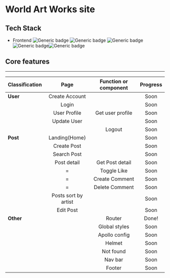 # World Art Works site

## Tech Stack

- Frontend
  ![Generic badge](https://img.shields.io/badge/React-17.0.2-61DAFB.svg) ![Generic badge](https://img.shields.io/badge/typescript-4.3.5-3178C6.svg) ![Generic badge](https://img.shields.io/badge/apollo--311C87.svg) ![Generic badge](https://img.shields.io/badge/graphql--E434AA.svg)![Generic badge](https://img.shields.io/badge/Styled_Components--CC6699.svg)

## Core features

---

| Classification |         Page         | Function or component | Progress |
| :------------- | :------------------: | :-------------------: | :------: |
| **User**       |    Create Account    |                       |   Soon   |
|                |        Login         |                       |   Soon   |
|                |     User Profile     |   Get user profile    |   Soon   |
|                |     Update User      |                       |   Soon   |
|                |                      |        Logout         |   Soon   |
| **Post**       |    Landing(Home)     |                       |   Soon   |
|                |     Create Post      |                       |   Soon   |
|                |     Search Post      |                       |   Soon   |
|                |     Post detail      |    Get Post detail    |   Soon   |
|                |          =           |      Toggle Like      |   Soon   |
|                |          =           |    Create Comment     |   Soon   |
|                |          =           |    Delete Comment     |   Soon   |
|                | Posts sort by artist |                       |   Soon   |
|                |      Edit Post       |                       |   Soon   |
| **Other**      |                      |        Router         |  Done!   |
|                |                      |     Global styles     |   Soon   |
|                |                      |     Apollo config     |   Soon   |
|                |                      |        Helmet         |   Soon   |
|                |                      |       Not found       |   Soon   |
|                |                      |        Nav bar        |   Soon   |
|                |                      |        Footer         |   Soon   |
